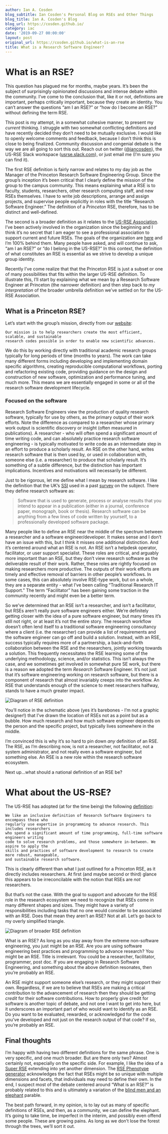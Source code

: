 ```yaml
---
author: Ian A. Cosden
blog_subtitle: Ian Cosden's Personal Blog on RSEs and Other Things
blog_title: Ian A. Cosden's Blog
blog_url: https://cosden.github.io/
category: iac
date: '2019-09-27 00:00:00'
layout: post
original_url: https://cosden.github.io/what-is-an-rse
title: What is a Research Software Engineer?
---
```


<h1 id="what-is-an-rse">What is an RSE?</h1>

<p>This question has plagued me for months, maybe years.  It’s been the subject of surprisingly opinionated discussions and intense debate within the community.  I’ve come to the conclusion that, like it or not, definitions are important, perhaps critically important, because they create an identity.  You can’t answer the questions “am I an RSE?” or “how do I become an RSE?” without defining the term RSE.</p>

<p>This post is my attempt, in a somewhat cohesive manner, to present my <em>current</em> thinking.  I struggle with two somewhat conflicting definitions and have recently decided they don’t need to be mutually exclusive.  I would like to openly welcome comments and feedback, because I don’t think this is close to being finalized.   Community discussion and congenial debate is the way we are all going to sort this out.  Reach out on twitter (<a href="https://twitter.com/iancosden">@iancosden</a>), the US-RSE Slack workspace (<a href="https://usrse.slack.com">usrse.slack.com</a>), or just email me (I’m sure you can find it).</p>

<p>The first RSE definition is fairly narrow and relates to my day job as the Manager of the Princeton Research Software Engineering Group.  Since the group’s inception it’s been critical that I clearly define the mission of the group to the campus community.  This means explaining what a RSE is to faculty, students, researchers, other research computing staff, and new RSEs themselves.  I have to write job descriptions, arrange and assign projects, and supervise people explicitly in roles with the title “Research Software Engineer.”  The definition of a <em>Princeton</em> RSE, therefore, has to be distinct and well-defined.</p>

<p>The second is a broader definition as it relates to the <a href="https://us-rse.org">US-RSE Association</a>.  I’ve been actively involved in the organization since the beginning and I think it’s no secret that I am eager to see a professional association to support current and future RSEs.  The goals of the organization are <a href="https://us-rse.org/mission">here</a> and I’m 100% behind them.  Many people have asked, and will continue to ask, “am I an RSE?” or “do I belong in the US-RSE?”  In this context, the definition of what constitutes an RSE is essential as we strive to develop a unique group identity.</p>

<p>Recently I’ve come realize that that the Princeton RSE is just a subset or one of many possibilities that fits within the larger US-RSE definition.  To illustrate this, I’ll start by explaining what we mean by a Research Software Engineer at Princeton (the narrower definition) and then step back to <em>my interpretation</em> of the broader umbrella definition we’ve settled on for the US-RSE Association.</p>

<h2 id="what-is-a-princeton-rse">What is a Princeton RSE?</h2>

<p>Let’s start with the group’s mission, directly from our <a href="https://researchcomputing.princeton.edu/software-engineering">website</a>:</p>

<div class="highlighter-rouge"><div class="highlight"><pre class="highlight"><code>Our mission is to help researchers create the most efficient, scalable, and sustainable
research codes possible in order to enable new scientific advances.
</code></pre></div></div>

<p>We do this by working directly with traditional academic research groups typically for long periods of time (months to years). The work can take many different forms including developing and implementing domain specific algorithms, creating reproducible computational workflows,  porting and refactoring existing code, providing guidance on the design and construction of new software, optimization and performance tuning, and much more.  This means we are essentially engaged in some or all of the research software development lifecycle.</p>

<h3 id="focused-on-the-software">Focused on the software</h3>

<p>Research Software Engineers view the production of quality research software, typically for use by others, as the primary output of their work efforts. Note the difference as compared to a researcher whose primary work output is scientific discovery or insight (often measured in publications). A researcher - who will often spend a significant amount of time writing code, and can absolutely practice research software engineering - is typically motivated to write code as an intermediate step in an effort to produce a scholarly result.  An RSE on the other hand, writes research software that is then used by, or used in collaboration with, someone else (i.e. a researcher) to produce that scholarly result.  It’s something of a subtle difference, but the distinction has important implications.  Incentives and motivations will necessarily be different.</p>

<p>Just to be rigorous, let me define what I mean by research software.  I like the definition that the UK’s <a href="https://www.software.ac.uk/">SSI</a> used in a past <a href="https://www.software.ac.uk/blog/2014-12-04-its-impossible-conduct-research-without-software-say-7-out-10-uk-researchers">survey</a> on the subject.  There they define research software as:</p>
<blockquote>
  <p>Software that is used to generate, process or analyse results that you intend to appear in a publication (either in a journal, conference paper, monograph, book or thesis). Research software can be anything from a few lines of code written by yourself, to a professionally developed software package.</p>
</blockquote>

<p>Many people like to define an RSE near the middle of the spectrum between a researcher and a software engineer/developer.  It makes sense and I don’t have an issue with this, but I think it misses one additional distinction.  And it’s centered around what an RSE is not.  An RSE isn’t a helpdesk operator, facilitator, or user support specialist.  These roles are critical, and arguably more important than an RSE, but they don’t view research software as the deliverable result of their work.  Rather, these roles are rightly focused on making researchers more productive.   The outputs of their work efforts are timely and effective removal of barriers in other people’s workflows.  In some cases, this can absolutely involve RSE-type work, but on a whole, they are a separate entity - what I’ve been calling “Traditional Research IT Support.”  The term “Facilitator” has been gaining some traction in the community recently and might even be a better term.</p>

<p>So we’ve determined that an RSE isn’t a researcher, and isn’t a facilitator, but RSEs aren’t really pure software engineers either.  We’re definitely getting closer with the idea of a pure software engineer, but many times it’s still not right, or at least it’s not the entire story.  The research workflow doesn’t often lend itself to a traditional software engineering consultancy where a client (i.e. the researcher) can provide a list of requirements and the software engineer can go off and build a solution.  Instead, with an RSE, success typically requires more of a partnership, a back-and-forth collaboration between the RSE and the researchers, jointly working towards a solution. This frequently necessitates the RSE learning some of the underlying methodology, science, and/or statistics. This isn’t always the case, and we sometimes get involved in somewhat pure SE work, but there is a reason we adopted the term <em>Research</em> Software Engineer.  It’s not just that it’s software engineering working on research software, but there is a component of research that almost invariably creeps into the workflow. An RSE that understands enough of the science to meet researchers halfway, stands to have a much greater impact.</p>

<p><img alt="Diagram of RSE definition" src="https://cosden.github.io/assets/images/posts/2019/RSE-diagram.png" /></p>

<p>You’ll notice in the schematic above (yes it’s barebones - I’m not a graphic designer!) that I’ve drawn the location of RSEs not as a point but as a bubble.  How much research and how much software engineer depends on the person and the specific project, but typically lives somewhere in the middle.</p>

<p>I’m convinced this is why it’s so hard to pin down <em>any</em> definition of an RSE.  The RSE, as I’m describing now, is not a researcher, not facilitator, not a system administrator, and not really even a software engineer, but something else.  An RSE is a new role within the research software ecosystem.</p>

<p>Next up…what should a national definition of an RSE be?</p>

<h1 id="what-about-the-us-rse">What about the US-RSE?</h1>

<p>The US-RSE has adopted (at for the time being) the following <a href="https://us-rse.org/what-is-an-rse/">definition</a>:</p>

<div class="highlighter-rouge"><div class="highlight"><pre class="highlight"><code>We like an inclusive definition of Research Software Engineers to encompass those who
regularly use expertise in programming to advance research. This includes researchers
who spend a significant amount of time programming, full-time software engineers writing
code to solve research problems, and those somewhere in-between. We aspire to apply the
skills and practices of software development to research to create more robust, manageable,
and sustainable research software.
</code></pre></div></div>

<p>This is clearly different than what I just outlined for a Princeton RSE, as it directly includes researchers.  At first (and maybe second or third) glance this appears to be irreconcilable with the notion that RSEs are <em>not</em> researchers.</p>

<p>But that’s not the case.  With the goal to support and advocate for the RSE role in the research ecosystem we need to recognize that RSEs come in many different shapes and sizes. They might have a variety of responsibilities including tasks that no one would consider to be associated with an RSE.  Does that mean they aren’t an RSE? Not at all.  Let’s go back to my overly simplified triangle.</p>

<p><img alt="Diagram of broader RSE definition" src="https://cosden.github.io/assets/images/posts/2019/US-RSE-diagram.png" /></p>

<p>What is an RSE?  As long as you stay away from the extreme non-software engineering, you just might be an RSE.  Are you are using software engineering best practices and programming to advance research?  You might be an RSE.  Title is irrelevant.  You could be a researcher, facilitator, programmer, post doc.  If you are engaging in Research Software Engineering, and something about the above definition resonates, then you’re probably an RSE.</p>

<p>An RSE might support someone else’s research, or they might support their own.  Regardless, if we are to believe that RSEs are making a critical contribution to the advancement of research then they should be getting <em>credit</em> for their software contributions.  How to properly give credit for software is another topic of debate, and not one I want to get into here, but it underscores an important part of who would want to identify as an RSE.  Do you want to be evaluated, rewarded, or acknowledged for the code you’ve developed and not just on the research output of that code?  If so, you’re probably an RSE.</p>

<h2 id="final-thoughts">Final thoughts</h2>

<p>I’m happy with having two different definitions for the same phrase.  One is very specific, and one much broader.  But are there only two?  Almost certainly not, especially on the specific side.  For example, I like the idea of a <a href="https://danielskatzblog.wordpress.com/2019/07/12/super-rses-combining-research-and-service-in-three-dimensions-of-research-software-engineering/">Super RSE</a> extending into yet another dimension. The <a href="https://us-rse.org/rse-phenotype/">RSE Phenotype generator</a> acknowledges the fact that RSEs might be so unique with multiple dimensions and facets, that individuals may need to define their own. In the end, I suspect most of the debate centered around “What is an RSE?” is probably related to this and is ultimately a variation of the <a href="https://en.wikipedia.org/wiki/Blind_men_and_an_elephant">blind men and an elephant</a> parable.</p>

<p>The best path forward, in my opinion, is to lay out as many of specific definitions of RSEs, and then, as a community, we can define the elephant.  It’s going to take time, be imperfect in the interim, and possibly even offend some people.  These are growing pains.  As long as we don’t lose the forest through the trees, we’ll sort it out.</p>